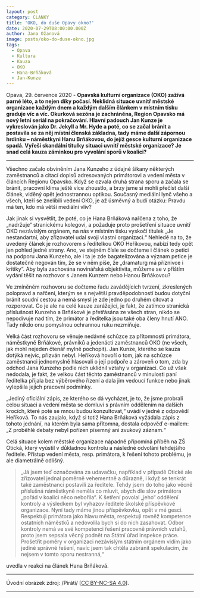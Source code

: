 ```yaml
---
layout: post
category: CLANKY
title: 'OKO, do duše Opavy okno?'
date: 2020-07-29T08:00:00.000Z
author: Jana Ožanová
image: posts/oko-do-duse-okno.jpg
tags:
  - Opava
  - Kultura
  - Kauza
  - OKO
  - Hana-Brňáková
  - Jan-Kunze
---
```


Opava, 29. července 2020 - **Opavská kulturní organizace (OKO) zažívá parné léto, a to nejen díky počasí. Neklidná situace uvnitř městské organizace každým dnem a každým dalším článkem v místním tisku graduje víc a víc. Okurková sezóna je zachráněna, Region Opavsko má nový letní seriál na pokračování. Hlavní padouch Jan Kunze je vykreslován jako Dr. Jekyll a Mr. Hyde a poté, co se začal bránit a postavila se za něj místní členská základna, tady máme další zápornou hrdinku – náměstkyni Hanu Brňákovou, do jejíž gesce kulturní organizace spadá. Vyřeší skandální titulky situaci uvnitř městské organizace? Je snad celá kauza záminkou pro vyvolání sporů v koalici?**

<hr />

Všechno začalo obviněním Jana Kunzeho z údajné šikany některých zaměstnanců a citací dopisů adresovaných primátorovi a vedení města v článcích Regionu Opavsko. Když se ozvala druhá strana sporu a začala se bránit, pracovní klima ještě více zhoustlo, a brzy jsme si mohli přečíst další článek, viděný opět jednostrannou optikou. Současný mediální lynč všeho a všech, kteří se znelíbili vedení OKO, je až úsměvný a budí otázku: Pravdu má ten, kdo má větší mediální vliv? 

Jak jinak si vysvětlit, že poté, co je Hana Brňáková nařčena z toho, že „nadržuje“ stranickému kolegovi, a požaduje proto prošetření situace uvnitř OKO nezávislým orgánem, na nás v místním tisku vyskočí titulek „Je nestandartní, aby zřizovatel udal svoji vlastní organizaci.“ Nehledě na to, že uvedený článek je rozhovorem s ředitelkou OKO Heříkovou, nabízí tedy opět jen pohled jedné strany. Ano, ve stejném čísle se dočteme i článek o petici na podporu Jana Kunzeho, ale i ta je zde bagatelizována a význam petice je dostatečně negován tím, že se v něm píše, že „dramaturg má příznivce i kritiky“. Aby byla zachována novinářská objektivita, můžeme se v příštím vydání těšit na rozhovor s Janem Kunzem nebo Hanou Brňákovou?

Ve zmíněném rozhovoru se dočteme řadu zavádějících tvrzení, zkreslených polopravd a nařčení, kterým se s největší pravděpodobností budou dotyční bránit soudní cestou a nemá smysl je zde jedno po druhém citovat a rozporovat. Co je ale na celé kauze zarážející, je fakt, že zatímco stranická příslušnost Kunzeho a Brňákové je přetřásána ze všech stran, nikdo se nepodivuje nad tím, že primátor a ředitelka jsou také oba členy hnutí ANO. Tady nikdo onu pomyslnou ochrannou ruku nezmiňuje.

Velká část rozhovoru se věnuje nedávné schůzce za přítomnosti primátora, náměstkyně Brňákové, právníků a jedenácti zaměstnanců OKO (ne všech, jak mohl nejeden čtenář mylně pochopit). Jan Kunze, kterého se kauza dotýká nejvíc, přizván nebyl. Heříková hovoří o tom, jak na schůzce zaměstnanci jednomyslně hlasovali o její podpoře a zároveň o tom, zda by odchod Jana Kunzeho podle nich uklidnil vztahy v organizaci. Co už však nedodala, je fakt, že velkou část těchto zaměstnanců v minulosti paní ředitelka přijala bez výběrového řízení a dala jim vedoucí funkce nebo jinak vylepšila jejich pracovní podmínky.

„Jediný oficiální zápis, ze kterého se dá vycházet, je to, že jsme probrali celou situaci a vedení města se domluví s právním oddělením na dalších krocích, které poté se mnou budou konzultovat,“ uvádí v jedné z odpovědí Heříková. To nás zaujalo, když si totiž Hana Brňáková vyžádala zápis z tohoto jednání, na kterém byla sama přítomna, dostala odpověď e-mailem: „Z proběhlé debaty nebyl pořízen písemný ani zvukový záznam.“

Celá situace kolem městské organizace nápadně připomíná příběh na ZŠ Otická, který vyústil v důkladnou kontrolu a následné odvolání tehdejšího ředitele. Přístup vedení města, resp. primátora, k řešení tohoto problému, je ale diametrálně odlišný.

> „Já jsem teď označována za udavačku, například v případě Otické ale zřizovatel jednal poměrně vehementně a důrazně, i když se tenkrát také zaměstnanci postavili za ředitele. Tehdy jsem do toho jako věcně příslušná náměstkyně neměla co mluvit, abych dle slov primátora „pořád v koalici něco nebořila“. K šetření povolal „jeho“ oddělení kontroly a výsledkem byl vyhazov ředitele školské příspěvkové organizace. Nyní tady máme jinou příspěvkovku, opět v mé gesci. Respektuji primátora jako hlavu města, respektuji rovněž kompetence ostatních náměstků a nedovolila bych si do nich zasahovat. Odbor kontroly nemá ve své kompetenci řešení pracovně právních vztahů, proto jsem sepsala věcný podnět na Státní úřad inspekce práce. Prošetřit poměry v organizaci nezávislým státním orgánem vidím jako jediné správné řešení, navíc jsem tak chtěla zabránit spekulacím, že nejsem v tomto sporu nestranná,“ 

uvedla v reakci na článek Hana Brňáková. 

---

Úvodní obrázek zdroj: /Piráti/ \[[CC BY-NC-SA 4.0](https://creativecommons.org/licenses/by-nc-sa/4.0/deed.cs)\].

- - - 

